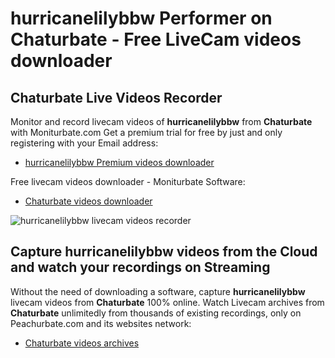# hurricanelilybbw Performer on Chaturbate - Free LiveCam videos downloader

## Chaturbate Live Videos Recorder

Monitor and record livecam videos of **hurricanelilybbw** from **Chaturbate** with Moniturbate.com
Get a premium trial for free by just and only registering with your Email address:
* [hurricanelilybbw Premium videos downloader](https://moniturbate.com/request-demo-licence-key.html)

Free livecam videos downloader - Moniturbate Software:
* [Chaturbate videos downloader](https://moniturbate.com/moniturbate-download-software.html)

![hurricanelilybbw livecam videos recorder](https://peachurnet.com/templates/moniturbate-software.png)


## Capture hurricanelilybbw videos from the Cloud and watch your recordings on Streaming

Without the need of downloading a software, capture **hurricanelilybbw** livecam videos from **Chaturbate** 100% online.
Watch Livecam archives from **Chaturbate** unlimitedly from thousands of existing recordings, only on Peachurbate.com and its websites network:
* [Chaturbate videos archives](https://peachurnet.com/)